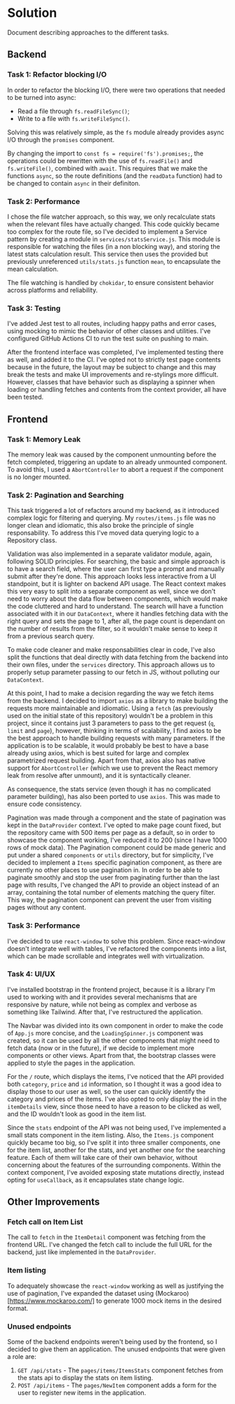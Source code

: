 # Solution

Document describing approaches to the different tasks.

## Backend

### Task 1: Refactor blocking I/O

In order to refactor the blocking I/O, there were two operations that needed to be turned into async:

- Read a file through `fs.readFileSync()`;
- Write to a file with `fs.writeFileSync()`.

Solving this was relatively simple, as the `fs` module already provides async I/O through the `promises` component.

By changing the import to `const fs = require('fs').promises;`, the operations could be rewritten with the use of `fs.readFile()` and `fs.writeFile()`, combined with `await`. This requires that we make the functions `async`, so the route definitions (and the `readData` function) had to be changed to contain `async` in their definiton.

### Task 2: Performance

I chose the file watcher approach, so this way, we only recalculate stats when the relevant files have actually changed. This code quickly became too complex for the route file, so I've decided to implement a Service pattern by creating a module in `services/statsService.js`. This module is responsible for watching the files (in a non blocking way), and storing the latest stats calculation result. This service then uses the provided but previously unreferenced `utils/stats.js` function `mean`, to encapsulate the mean calculation.

The file watching is handled by `chokidar`, to ensure consistent behavior across platforms and reliability.

### Task 3: Testing

I've added Jest test to all routes, including happy paths and error cases, using mocking to mimic the behavior of other classes and utilities. I've configured GitHub Actions CI to run the test suite on pushing to main.

After the frontend interface was completed, I've implemented testing there as well, and added it to the CI. I've opted not to strictly test page contents because in the future, the layout may be subject to change and this may break the tests and make UI improvements and re-stylings more difficult. However, classes that have behavior such as displaying a spinner when loading or handling fetches and contents from the context provider, all have been tested.

## Frontend

### Task 1: Memory Leak

The memory leak was caused by the component unmounting before the fetch completed, triggering an update to an already unmounted component. To avoid this, I used a `AbortController` to abort a request if the component is no longer mounted.

### Task 2: Pagination and Searching

This task triggered a lot of refactors around my backend, as it introduced complex logic for filtering and querying. My `routes/items.js` file was no longer clean and idiomatic, this also broke the principle of single responsability. To address this I've moved data querying logic to a Repository class.

Validation was also implemented in a separate validator module, again, following SOLID principles. For searching, the basic and simple approach is to have a search field, where the user can first type a prompt and manually submit after they're done. This approach looks less interactive from a UI standpoint, but it is lighter on backend API usage. The React context makes this very easy to split into a separate component as well, since we don't need to worry about the data flow between components, which would make the code cluttered and hard to understand. The search will have a function associated with it in our `DataContext`, where it handles fetching data with the right query and sets the page to 1, after all, the page count is dependant on the number of results from the filter, so it wouldn't make sense to keep it from a previous search query.

To make code cleaner and make responsabilities clear in code, I've also split the functions that deal directly with data fetching from the backend into their own files, under the `services` directory. This approach allows us to properly setup parameter passing to our fetch in JS, without polluting our `DataContext`.

At this point, I had to make a decision regarding the way we fetch items from the backend. I decided to import `axios` as a library to make building the requests more maintainable and idiomatic. Using a `fetch` (as previously used on the initial state of this repository) wouldn't be a problem in this project, since it contains just 3 parameters to pass to the get request (`q`, `limit` and `page`), however, thinking in terms of scalability, I find axios to be the best approach to handle building requests with many parameters. If the application is to be scalable, it would probably be best to have a base already using axios, which is best suited for large and complex parametrized request building. Apart from that, axios also has native support for `AbortController` (which we use to prevent the React memory leak from resolve after unmount), and it is syntactically cleaner.

As consequence, the stats service (even though it has no complicated parameter building), has also been ported to use `axios`. This was made to ensure code consistency.

Pagination was made through a component and the state of pagination was kept in the `DataProvider` context. I've opted to make page count fixed, but the repository came with 500 items per page as a default, so in order to showcase the component working, I've reduced it to 200 (since I have 1000 rows of mock data). The Pagination component could be made generic and put under a shared `components` or `utils` directory, but for simplicity, I've decided to implement a `Items` specific pagination component, as there are currently no other places to use pagination in. In order to be able to paginate smoothly and stop the user from paginating further than the last page with results, I've changed the API to provide an object instead of an array, containing the total number of elements matching the query filter. This way, the pagination component can prevent the user from visiting pages without any content.

### Task 3: Performance

I've decided to use `react-window` to solve this problem. Since react-window doesn't integrate well with tables, I've refactored the components into a list, which can be made scrollable and integrates well with virtualization.

### Task 4: UI/UX

I've installed bootstrap in the frontend project, because it is a library I'm used to working with and it provides several mechanisms that are responsive by nature, while not being as complex and verbose as something like Tailwind. After that, I've restructured the application.

The Navbar was divided into its own component in order to make the code of `App.js` more concise, and the `LoadingSpinner.js` component was created, so it can be used by all the other components that might need to fetch data (now or in the future), if we decide to implement more components or other views. Apart from that, the bootstrap classes were applied to style the pages in the application.

For the `/` route, which displays the items, I've noticed that the API provided both `category`, `price` and `id` information, so I thought it was a good idea to display those to our user as well, so the user can quickly identify the category and prices of the items. I've also opted to only display the id in the `itemDetails` view, since those need to have a reason to be clicked as well, and the ID wouldn't look as good in the item list.

Since the `stats` endpoint of the API was not being used, I've implemented a small stats component in the item listing. Also, the `Items.js` component quickly became too big, so I've split it into three smaller components, one for the item list, another for the stats, and yet another one for the searching feature. Each of them will take care of their own behavior, without concerning about the features of the surrounding components. Within the context component, I've avoided exposing state mutations directly, instead opting for `useCallback`, as it encapsulates state change logic.

## Other Improvements

### Fetch call on Item List

The call to `fetch` in the `ItemDetail` component was fetching from the frontend URL. I've changed the fetch call to include the full URL for the backend, just like implemented in the `DataProvider`.

### Item listing

To adequately showcase the `react-window` working as well as justifying the use of pagination, I've expanded the dataset using (Mockaroo)[https://www.mockaroo.com/] to generate 1000 mock items in the desired format.

### Unused endpoints

Some of the backend endpoints weren't being used by the frontend, so I decided to give them an application. The unused endpoints that were given a role are:

1. `GET /api/stats` - The `pages/items/ItemsStats` component fetches from the stats api to display the stats on item listing.
2. `POST /api/items` - The `pages/NewItem` component adds a form for the user to register new items in the application.
